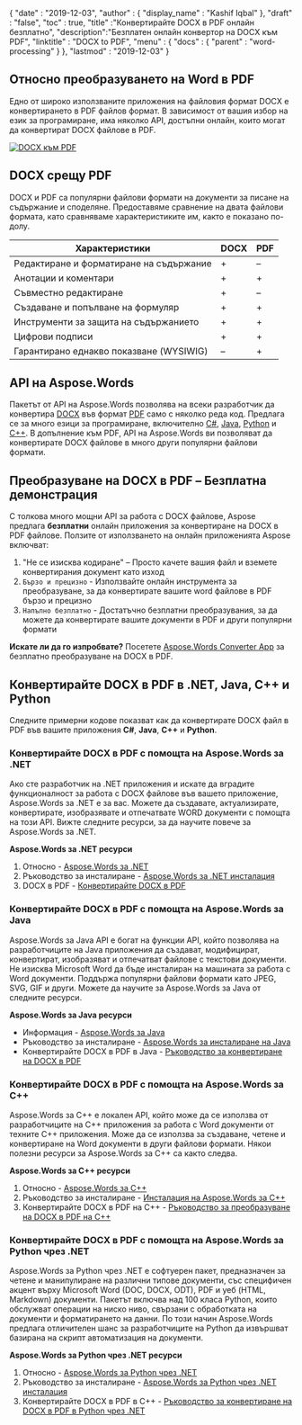 {
  "date" : "2019-12-03",
  "author" : {
    "display_name" : "Kashif Iqbal"
},
  "draft" : "false",
  "toc" : true,
  "title" :"Конвертирайте DOCX в PDF онлайн безплатно",
  "description":"Безплатен онлайн конвертор на DOCX към PDF",
  "linktitle" : "DOCX to PDF",
  "menu" : {
    "docs" : {
      "parent" : "word-processing"
}
},
  "lastmod" : "2019-12-03"
}

## Относно преобразуването на Word в PDF

Едно от широко използваните приложения на файловия формат DOCX е конвертирането в PDF файлов формат. В зависимост от вашия избор на език за програмиране, има няколко API, достъпни онлайн, които могат да конвертират DOCX файлове в PDF.

[![DOCX към PDF](../docx-to-pdf.png?width=120px&height=60px)](https://products.aspose.app/words/conversion/docx-to-pdf)

## DOCX срещу PDF

DOCX и PDF са популярни файлови формати на документи за писане на съдържание и споделяне. Предоставяме сравнение на двата файлови формата, като сравняваме характеристиките им, както е показано по-долу.

|Характеристики|DOCX|PDF|
|---|---|---|
|Редактиране и форматиране на съдържание |+|–|
|Анотации и коментари |+ |+|
|Съвместно редактиране |+ |–|
|Създаване и попълване на формуляр |+ |+|
|Инструменти за защита на съдържанието |+ |+|
|Цифрови подписи |+| +|
|Гарантирано еднакво показване (WYSIWIG) |– |+|

## API на Aspose.Words

Пакетът от API на Aspose.Words позволява на всеки разработчик да конвертира [DOCX](/bg/word-processing/docx/) във формат [PDF](/bg/pdf/) само с няколко реда код. Предлага се за много езици за програмиране, включително [C#](/bg/programming/cs/), [Java](/bg/programming/java/), [Python](/bg/programming/py/) и [C++](/bg/programming/cpp/ ). В допълнение към PDF, API на Aspose.Words ви позволяват да конвертирате DOCX файлове в много други популярни файлови формати.

## Преобразуване на DOCX в PDF – Безплатна демонстрация

С толкова много мощни API за работа с DOCX файлове, Aspose предлага **безплатни** онлайн приложения за конвертиране на DOCX в PDF файлове. Ползите от използването на онлайн приложенията Aspose включват:

1. "Не се изисква кодиране" – Просто качете вашия файл и вземете конвертирания документ като изход
1. `Бързо и прецизно` - Използвайте онлайн инструмента за преобразуване, за да конвертирате вашите word файлове в PDF бързо и прецизно
1. `Напълно безплатно` - Достатъчно безплатни преобразувания, за да можете да конвертирате вашите документи в PDF и други популярни формати

**Искате ли да го изпробвате?** Посетете [Aspose.Words Converter App](https://products.aspose.app/words/conversion) за безплатно преобразуване на DOCX в PDF.

## Конвертирайте DOCX в PDF в .NET, Java, C++ и Python

Следните примерни кодове показват как да конвертирате DOCX файл в PDF във вашите приложения **C#**, **Java**, **C++** и **Python**.

### Конвертирайте DOCX в PDF с помощта на Aspose.Words за .NET

Ако сте разработчик на .NET приложения и искате да вградите функционалност за работа с DOCX файлове във вашето приложение, Aspose.Words за .NET е за вас. Можете да създавате, актуализирате, конвертирате, изобразявате и отпечатвате WORD документи с помощта на този API. Вижте следните ресурси, за да научите повече за Aspose.Words за .NET.

**Aspose.Words за .NET ресурси**

1. Относно - [Aspose.Words за .NET](https://products.aspose.com/words/net/)
1. Ръководство за инсталиране - [Aspose.Words за .NET инсталация](https://docs.aspose.com/words/net/installation/)
1. DOCX в PDF - [Конвертирайте DOCX в PDF](https://docs.aspose.com/words/net/convert-a-document-to-pdf/)

### Конвертирайте DOCX в PDF с помощта на Aspose.Words за Java

Aspose.Words за Java API е богат на функции API, който позволява на разработчиците на Java приложения да създават, модифицират, конвертират, изобразяват и отпечатват файлове с текстови документи. Не изисква Microsoft Word да бъде инсталиран на машината за работа с Word документи. Поддържа популярни файлови формати като JPEG, SVG, GIF и други. Можете да научите за Aspose.Words за Java от следните ресурси.

**Aspose.Words за Java ресурси**

* Информация - [Aspose.Words за Java](https://products.aspose.com/words/java/)
* Ръководство за инсталиране - [Aspose.Words за инсталиране на Java](https://docs.aspose.com/words/java/installation/)
* Конвертирайте DOCX в PDF в Java - [Ръководство за конвертиране на DOCX в PDF](https://docs.aspose.com/words/java/convert-a-document-to-pdf/)

### Конвертирайте DOCX в PDF с помощта на Aspose.Words за C++

Aspose.Words за C++ е локален API, който може да се използва от разработчиците на C++ приложения за работа с Word документи от техните C++ приложения. Може да се използва за създаване, четене и конвертиране на Word документи в други файлови формати. Някои полезни ресурси за Aspose.Words за C++ са както следва.

**Aspose.Words за C++ ресурси**

1. Относно - [Aspose.Words за C++](https://products.aspose.com/words/cpp/)
1. Ръководство за инсталиране - [Инсталация на Aspose.Words за C++](https://docs.aspose.com/words/cpp/installation/)
1. Конвертирайте DOCX в PDF на C++ - [Ръководство за преобразуване на DOCX в PDF на C++](https://docs.aspose.com/words/cpp/convert-a-document-to-pdf/)

### Конвертирайте DOCX в PDF с помощта на Aspose.Words за Python чрез .NET

Aspose.Words за Python чрез .NET е софтуерен пакет, предназначен за четене и манипулиране на различни типове документи, със специфичен акцент върху Microsoft Word (DOC, DOCX, ODT), PDF и уеб (HTML, Markdown) документи. Пакетът включва над 100 класа Python, които обслужват операции на ниско ниво, свързани с обработката на документи и форматирането на данни. По този начин Aspose.Words предлага отличителен шанс за разработчиците на Python да извършват базирана на скрипт автоматизация на документи.

**Aspose.Words за Python чрез .NET ресурси**

1. Относно - [Aspose.Words за Python чрез .NET](https://products.aspose.com/words/python-net/)
1. Ръководство за инсталиране - [Aspose.Words за Python чрез .NET инсталация](https://releases.aspose.com/words/python/)
1. Конвертирайте DOCX в PDF в C++ - [Ръководство за конвертиране на DOCX в PDF в Python чрез .NET](https://docs.aspose.com/words/python-net/convert-a-document/)

